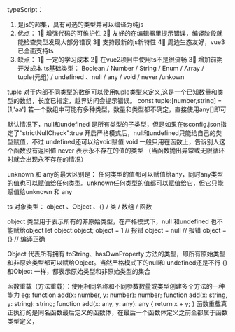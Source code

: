 typeScript：
1. 是js的超集，具有可选的类型并可以编译为纯js
2. 优点：
    1⃣️ 增强代码的可维护性 2⃣️ 友好的在编辑器里提示错误，编译阶段就能检查类型发现大部分错误
    3⃣️ 支持最新的js新特性 4⃣️ 周边生态友好，vue3已全面支持ts
3. 缺点：
    1⃣️ 一定的学习成本 2⃣️ 在vue2项目中使用ts不是很流畅
    3⃣️ 增加前期开发成本
ts基础类型：
 Boolean / Number / String / Enum / Array / tuple(元组) / undefined 、null / any / void / never /unkown

tuple 对于内部不同类型的数组可以使用tuple类型来定义,这是一个已知数量和类型的数组，长度已指定，越界访问会提示错误。
const tuple:[number,string] = [1,'aa']
若一个数组中可能有多种类型，数量和类型都不确定，直接使用any[]即可

默认情况下，null和undefined 是所有类型的子类型，但是如果在tsconfig.json指定了“strictNullCheck":true 开启严格模式后，null和undefined只能给自己的类型赋值，不过 undefined还可以给void赋值
void 一般只用在函数上，告诉别人这个函数没有返回值
never 表示永不存在的值的类型 （当函数抛出异常或无限循环时就会出现永不存在的情况）

unknown 和 any的最大区别是：
任何类型的值都可以赋值给any，同时any类型的值也可以赋值给任何类型。unknown任何类型的值都可以赋值给它，但它只能赋值给unknown 和 any

ts 对象类型：
  object 、Object 、{} / 类 / 数组 / 函数

object 类型用于表示所有的非原始类型，在严格模式下，null 和undefined 也不能赋给object
let object:object;
object = 1 // 报错
object = null // 报错
object = {} // 编译正确

Object 代表所有拥有 toString、hasOwnProperty 方法的类型，即所有原始类型和非原始类型都可以赋给Object。当然严格模式下的null和 undefined还是不行
{} 和Object 一样，都表示原始类型和非原始类型的集合

函数重载（方法重载）：使用相同名称和不同参数数量或类型创建多个方法的一种能力
eg: 
  function add(x: number, y: number): number;
  function add(x: string, y: string): string;
  function add(x: any, y: any): any {
    return x + y;
  }
函数重载真正执行的是同名函数最后定义的函数体，在最后一个函数体定义之前全都属于函数类型定义，
